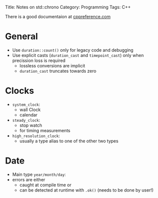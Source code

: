 Title: Notes on std::chrono
Category: Programming
Tags: C++

There is a good documentaion at [cppreference.com](https://en.cppreference.com/w/cpp/header/chrono)

# General

- Use `duration::count()` only for legacy code and debugging
- Use explicit casts (`duration_cast` and `timepoint_cast`) only when precission loss is required
    - lossless conversions are implicit
    - `duration_cast` truncates towards zero

# Clocks

- `system_clock`:
    - wall Clock
    - calendar
- `steady_clock`:
    - stop watch
    - for timing measurements
- `high_resolution_clock`:
    - usually a type alias to one of the other two types

# Date

- Main type `year/month/day`:
- errors are either
    - caught at compile time or
    - can be detected at runtime with `.ok()` (needs to be done by user!)

